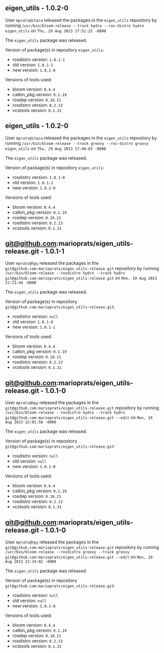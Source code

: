 ## eigen_utils - 1.0.2-0

User `mprats@itaca` released the packages in the `eigen_utils` repository by running `/usr/bin/bloom-release --track hydro --ros-distro hydro eigen_utils` on `Thu, 29 Aug 2013 17:51:22 -0000`

The `eigen_utils` package was released.

Version of package(s) in repository `eigen_utils`:
- rosdistro version: `1.0.1-1`
- old version: `1.0.1-2`
- new version: `1.0.2-0`

Versions of tools used:
- bloom version: `0.4.4`
- catkin_pkg version: `0.1.19`
- rosdep version: `0.10.21`
- rosdistro version: `0.2.13`
- vcstools version: `0.1.31`


## eigen_utils - 1.0.2-0

User `mprats@itaca` released the packages in the `eigen_utils` repository by running `/usr/bin/bloom-release --track groovy --ros-distro groovy eigen_utils` on `Thu, 29 Aug 2013 17:48:03 -0000`

The `eigen_utils` package was released.

Version of package(s) in repository `eigen_utils`:
- rosdistro version: `1.0.1-0`
- old version: `1.0.1-1`
- new version: `1.0.2-0`

Versions of tools used:
- bloom version: `0.4.4`
- catkin_pkg version: `0.1.19`
- rosdep version: `0.10.21`
- rosdistro version: `0.2.13`
- vcstools version: `0.1.31`


## git@github.com:marioprats/eigen_utils-release.git - 1.0.1-1

User `mprats@hpy` released the packages in the `git@github.com:marioprats/eigen_utils-release.git` repository by running `/usr/bin/bloom-release --rosdistro hydro --track hydro git@github.com:marioprats/eigen_utils-release.git` on `Mon, 19 Aug 2013 22:21:44 -0000`

The `eigen_utils` package was released.

Version of package(s) in repository `git@github.com:marioprats/eigen_utils-release.git`:
- rosdistro version: `null`
- old version: `1.0.1-0`
- new version: `1.0.1-1`

Versions of tools used:
- bloom version: `0.4.4`
- catkin_pkg version: `0.1.19`
- rosdep version: `0.10.21`
- rosdistro version: `0.2.13`
- vcstools version: `0.1.31`


## git@github.com:marioprats/eigen_utils-release.git - 1.0.1-0

User `mprats@hpy` released the packages in the `git@github.com:marioprats/eigen_utils-release.git` repository by running `/usr/bin/bloom-release --rosdistro hydro --track hydro git@github.com:marioprats/eigen_utils-release.git --edit` on `Mon, 19 Aug 2013 22:01:58 -0000`

The `eigen_utils` package was released.

Version of package(s) in repository `git@github.com:marioprats/eigen_utils-release.git`:
- rosdistro version: `null`
- old version: `null`
- new version: `1.0.1-0`

Versions of tools used:
- bloom version: `0.4.4`
- catkin_pkg version: `0.1.19`
- rosdep version: `0.10.21`
- rosdistro version: `0.2.13`
- vcstools version: `0.1.31`


## git@github.com:marioprats/eigen_utils-release.git - 1.0.1-0

User `mprats@hpy` released the packages in the `git@github.com:marioprats/eigen_utils-release.git` repository by running `/usr/bin/bloom-release --rosdistro groovy --track groovy git@github.com:marioprats/eigen_utils-release.git --edit` on `Mon, 19 Aug 2013 21:14:02 -0000`

The `eigen_utils` package was released.

Version of package(s) in repository `git@github.com:marioprats/eigen_utils-release.git`:
- rosdistro version: `null`
- old version: `null`
- new version: `1.0.1-0`

Versions of tools used:
- bloom version: `0.4.4`
- catkin_pkg version: `0.1.19`
- rosdep version: `0.10.21`
- rosdistro version: `0.2.13`
- vcstools version: `0.1.31`


